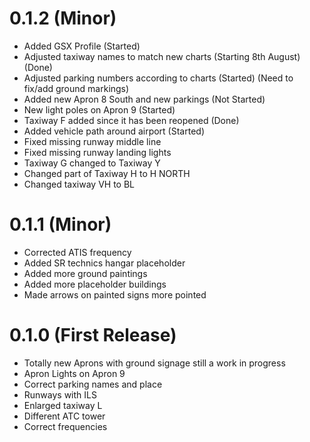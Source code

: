# 0.1.2 (Minor)

- Added GSX Profile (Started)
- Adjusted taxiway names to match new charts (Starting 8th August) (Done)
- Adjusted parking numbers according to charts (Started) (Need to fix/add ground markings)
- Added new Apron 8 South and new parkings (Not Started)
- New light poles on Apron 9 (Started)
- Taxiway F added since it has been reopened (Done)
- Added vehicle path around airport (Started)
- Fixed missing runway middle line
- Fixed missing runway landing lights
- Taxiway G changed to Taxiway Y
- Changed part of Taxiway H to H NORTH
- Changed taxiway VH to BL


# 0.1.1 (Minor)

- Corrected ATIS frequency
- Added SR technics hangar placeholder
- Added more ground paintings
- Added more placeholder buildings
- Made arrows on painted signs more pointed


# 0.1.0 (First Release)

- Totally new Aprons with ground signage still a work in progress
- Apron Lights on Apron 9
- Correct parking names and place
- Runways with ILS
- Enlarged taxiway L
- Different ATC tower
- Correct frequencies
